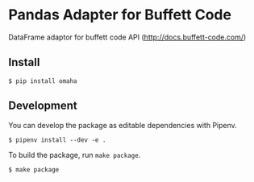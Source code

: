 # Pandas Adapter for Buffett Code

DataFrame adaptor for buffett code API (http://docs.buffett-code.com/)

## Install

```
$ pip install omaha
```

## Development

You can develop the package as editable dependencies with Pipenv.

```
$ pipenv install --dev -e .
```

To build the package, run `make package`.

```
$ make package
```
